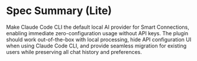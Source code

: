# Spec Summary (Lite)

Make Claude Code CLI the default local AI provider for Smart Connections, enabling immediate zero-configuration usage without API keys. The plugin should work out-of-the-box with local processing, hide API configuration UI when using Claude Code CLI, and provide seamless migration for existing users while preserving all chat history and preferences.